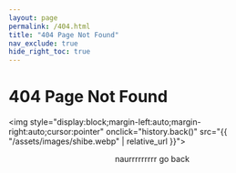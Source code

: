 ```yaml
---
layout: page
permalink: /404.html
title: "404 Page Not Found"
nav_exclude: true
hide_right_toc: true
---
```


# 404 Page Not Found

<img style="display:block;margin-left:auto;margin-right:auto;cursor:pointer" onclick="history.back()" src="{{ "/assets/images/shibe.webp" | relative_url }}">

<div style="text-align:center;">
naurrrrrrrrr go back
</div>